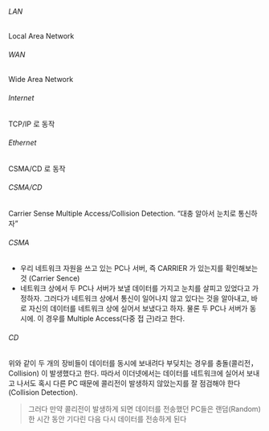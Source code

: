 ###### LAN
Local Area Network

###### WAN
Wide Area Network

###### Internet
TCP/IP 로 동작

###### Ethernet
CSMA/CD 로 동작

###### CSMA/CD
Carrier Sense Multiple Access/Collision Detection. “대충 알아서 눈치로 통신하자”

###### CSMA
- 우리 네트워크 자원을 쓰고 있는 PC나 서버, 즉 CARRIER 가 있는지를 확인해보는 것 (Carrier Sence)
- 네트워크 상에서 두 PC나 서버가 보낼 데이터를 가지고 눈치를 살피고 있었다고 가정하자. 그러다가 네트워크 상에서 통신이 일어나지 않고 있다는 것을 알아내고, 바로 자신의 데이터를 네트워크 상에 실어서 보냈다고 하자. 물론 두 PC나 서버가 동시에. 이 경우를 Multiple Access(다중 접
근)라고 한다.  

###### CD 
위와 같이 두 개의 장비들이 데이터를 동시에 보내려다 부딪치는 경우를 충돌(콜리전，Collision) 이 발생했다고 한다. 따라서 이더넷에서는 데이터를 네트워크에 실어서 보내고 나서도 혹시 다른 PC 때문에 콜리전이 발생하지 않았는지를 잘 점검해야 한다 (Collision Detection).
> 그러다 만약 콜리전이 발생하게 되면 데이터를 전송했던 PC들은 랜덤(Random)한 시간 동안 기다린 다음 다시 데이터를 전송하게 된다

